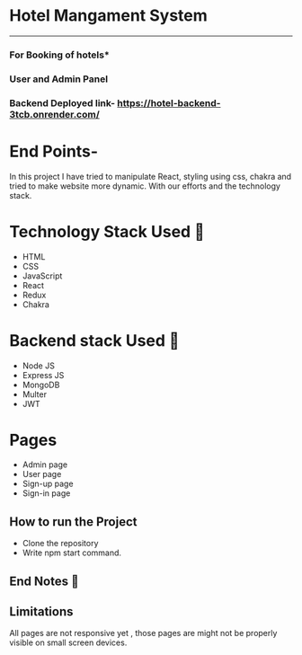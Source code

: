 # Hotel Mangament System
-----
### For Booking of hotels*
### User and Admin Panel

### Backend Deployed link- https://hotel-backend-3tcb.onrender.com/
# End Points-



In this project I have tried to manipulate React, styling using css, chakra and tried to make website more dynamic. With our efforts and the technology stack.

# Technology Stack Used 🌟
* HTML
* CSS
* JavaScript
* React
* Redux
* Chakra
  
# Backend stack Used 🌟
*  Node JS
*  Express JS
*  MongoDB
*  Multer
*  JWT

# Pages 
* Admin page
* User page
* Sign-up page
* Sign-in page

## How to run the Project
* Clone the repository
* Write npm start command.

## End Notes 📑


## Limitations
All pages are not responsive yet , those pages are might not be properly visible on small screen devices.
